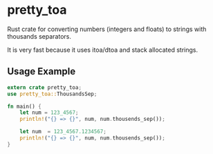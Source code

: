 # pretty_toa

Rust crate for converting numbers (integers and floats) to strings with thousands separators.

It is very fast because it uses itoa/dtoa and stack allocated strings.


## Usage Example
```rust
extern crate pretty_toa;
use pretty_toa::ThousandsSep;

fn main() {
    let num = 123_4567;
    println!("{} => {}", num, num.thousends_sep());

    let num  = 123_4567.1234567;
    println!("{} => {}", num, num.thousends_sep());
}
```
